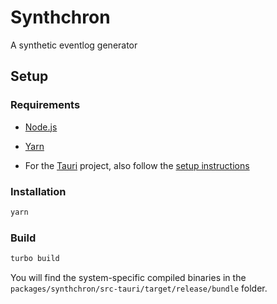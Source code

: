 # Synthchron
A synthetic eventlog generator

## Setup

### Requirements

- [Node.js](https://nodejs.org/en/)
- [Yarn](https://yarnpkg.com/en/)

- For the [Tauri](https://tauri.studio/en/) project, also follow the [setup instructions](https://tauri.studio/en/docs/getting-started/intro)

### Installation

```bash
yarn 
```

### Build

```bash
turbo build
```

You will find the system-specific compiled binaries in the `packages/synthchron/src-tauri/target/release/bundle` folder.
